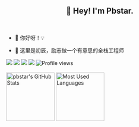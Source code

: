<h2 align="center">👋 Hey! I'm Pbstar. </h2>
<br />

- 🔭 你好呀！💡

- 🤔 这里是初辰，励志做一个有意思的全栈工程师

[![](https://img.shields.io/badge/GitHub-pbstar-blue.svg)](https://github.com/pbstar)
[![](https://img.shields.io/badge/Email-pbstar@sina.cn-red.svg)](mailto:pbstar@sina.cn)
[![](https://img.shields.io/badge/WeChat-P24612582-07C160.svg)](P24612582)
[![](https://img.shields.io/badge/CSDN-初辰ge-FC5531.svg)](https://blog.csdn.net/chuenst)
![Profile views](https://views.whatilearened.today/views/github/pbstar/views.svg)
<br />
<br />
<img height="130px" src="https://github-readme-stats.vercel.app/api?username=pbstar&hide_title=true&show_icons=true&hide=issues&include_all_commits=true&count_private=true&theme=graywhite&hide_border=true&bg_color=45,ff7979,ffd479,fffc79,73fa79" alt="pbstar's GitHub Stats">
<img height="130px" src="https://github-readme-stats.vercel.app/api/top-langs?username=pbstar&hide_title=true&layout=compact&theme=graywhite&hide_border=true&bg_color=45,fffc79,73fa79,75f0db" alt="Most Used Languages">